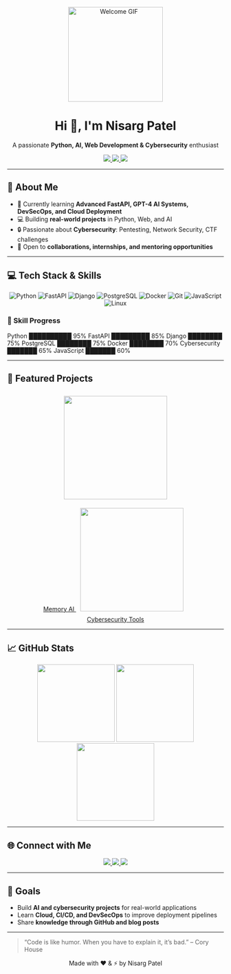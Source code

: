 <p align="center">
  <img src="https://media.giphy.com/media/xT0xeJpnrWC4XWblEk/giphy.gif" alt="Welcome GIF" width="220"/>
</p>

<h1 align="center">Hi 👋, I'm Nisarg Patel</h1>
<p align="center">A passionate <strong>Python, AI, Web Development & Cybersecurity</strong> enthusiast</p>

<p align="center">
  <a href="https://github.com/NisargPatel1704">
    <img src="https://img.shields.io/badge/GitHub-NisargPatel1704-181717?logo=github&logoColor=white"/>
  </a>
  <a href="https://www.linkedin.com/in/nisarg-patel-1704/](https://www.linkedin.com/in/nisarg-patel-870073217">
    <img src="https://img.shields.io/badge/LinkedIn-NisargPatel-0A66C2?logo=linkedin&logoColor=white"/>
  </a>
  <a href="mailto:nisargpatel24880@gmail.com">
    <img src="https://img.shields.io/badge/Email-nisargpatel24880@gmail.com-D14836?logo=gmail&logoColor=white"/>
  </a>
</p>

---

## 🌟 About Me

- 🌱 Currently learning **Advanced FastAPI, GPT-4 AI Systems, DevSecOps, and Cloud Deployment**  
- 💻 Building **real-world projects** in Python, Web, and AI  
- 🔒 Passionate about **Cybersecurity**: Pentesting, Network Security, CTF challenges  
- 🤝 Open to **collaborations, internships, and mentoring opportunities**  

---

## 💻 Tech Stack & Skills

<p align="center">
  <img alt="Python" src="https://img.shields.io/badge/Python-3776AB?logo=python&logoColor=white"/>
  <img alt="FastAPI" src="https://img.shields.io/badge/FastAPI-009688?logo=fastapi&logoColor=white"/>
  <img alt="Django" src="https://img.shields.io/badge/Django-092E20?logo=django&logoColor=white"/>
  <img alt="PostgreSQL" src="https://img.shields.io/badge/PostgreSQL-336791?logo=postgresql&logoColor=white"/>
  <img alt="Docker" src="https://img.shields.io/badge/Docker-2496ED?logo=docker&logoColor=white"/>
  <img alt="Git" src="https://img.shields.io/badge/Git-F05032?logo=git&logoColor=white"/>
  <img alt="JavaScript" src="https://img.shields.io/badge/JavaScript-F7DF1E?logo=javascript&logoColor=black"/>
  <img alt="Linux" src="https://img.shields.io/badge/Linux-FCC624?logo=linux&logoColor=black"/>
</p>

### 🔹 Skill Progress


Python        ██████████ 95%
FastAPI       █████████  85%
Django        ████████   75%
PostgreSQL    ████████   75%
Docker        ████████   70%
Cybersecurity ███████    65%
JavaScript    ███████    60%

---

## 🚀 Featured Projects

<div align="center">

<a href="https://github.com/NisargPatel1704/my-memory-ai" target="_blank">
  <img src="https://media.giphy.com/media/3o7aCTfyhYawdOXcFW/giphy.gif" width="240" style="margin:10px" />
  <br>Memory AI
</a>

<a href="https://github.com/NisargPatel1704/cybersecurity-portfolio" target="_blank">
  <img src="https://media.giphy.com/media/l0Exk8EUzSLsrErEQ/giphy.gif" width="240" style="margin:10px" />
  <br>Cybersecurity Tools
</a>

</div>

---

## 📈 GitHub Stats

<p align="center">
  <img height="180" src="https://github-readme-stats.vercel.app/api?username=NisargPatel1704&show_icons=true&theme=radical&count_private=true"/>
  <img height="180" src="https://github-readme-stats.vercel.app/api/top-langs/?username=NisargPatel1704&layout=compact&theme=radical"/>
  <img height="180" src="https://github-readme-streak-stats.herokuapp.com/?user=NisargPatel1704&theme=radical"/>
</p>

---

## 🌐 Connect with Me

<p align="center">
  <a href="https://www.linkedin.com/in/nisarg-patel-1704/](https://www.linkedin.com/in/nisarg-patel-870073217">
    <img src="https://img.shields.io/badge/LinkedIn-NisargPatel-0A66C2?logo=linkedin&logoColor=white"/>
  </a>
  <a href="mailto:nisargpatel24880@gmail.com">
    <img src="https://img.shields.io/badge/Email-nisargpatel24880@gmail.com-D14836?logo=gmail&logoColor=white"/>
  </a>
  <a href="https://twitter.com/">
    <img src="https://img.shields.io/badge/Twitter-@_YOUR_HANDLE-1DA1F2?logo=twitter&logoColor=white"/>
  </a>
</p>

---

## 🎯 Goals

- Build **AI and cybersecurity projects** for real-world applications  
- Learn **Cloud, CI/CD, and DevSecOps** to improve deployment pipelines  
- Share **knowledge through GitHub and blog posts**  

---

> “Code is like humor. When you have to explain it, it’s bad.” – Cory House

<p align="center">Made with ❤️ & ⚡ by Nisarg Patel</p>
